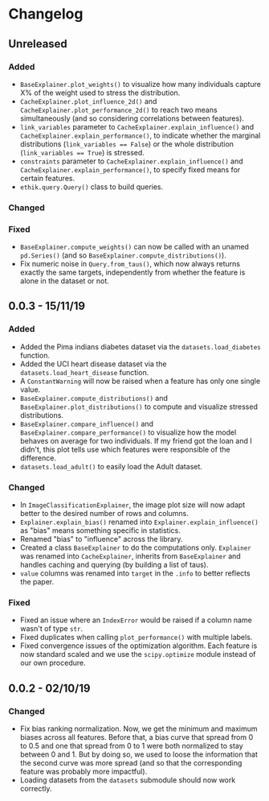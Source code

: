 # Changelog

## Unreleased

### Added

* `BaseExplainer.plot_weights()` to visualize how many individuals capture X% of the weight used to stress the distribution.
* `CacheExplainer.plot_influence_2d()` and `CacheExplainer.plot_performance_2d()` to reach two means simultaneously (and so considering correlations between features).
* `link_variables` parameter to `CacheExplainer.explain_influence()` and `CacheExplainer.explain_performance()`, to indicate whether the marginal distributions (`link_variables == False`) or the whole distribution (`link_variables == True`) is stressed.
* `constraints` parameter to `CacheExplainer.explain_influence()` and `CacheExplainer.explain_performance()`, to specify fixed means for certain features.
* `ethik.query.Query()` class to build queries.

### Changed

### Fixed

* `BaseExplainer.compute_weights()` can now be called with an unamed `pd.Series()` (and so `BaseExplainer.compute_distributions()`).
* Fix numeric noise in `Query.from_taus()`, which now always returns exactly the same targets, independently from whether the feature is alone in the dataset or not.

## 0.0.3 - 15/11/19

### Added

* Added the Pima indians diabetes dataset via the `datasets.load_diabetes` function.
* Added the UCI heart disease dataset via the `datasets.load_heart_disease` function.
* A `ConstantWarning` will now be raised when a feature has only one single value.
* `BaseExplainer.compute_distributions()` and `BaseExplainer.plot_distributions()` to compute and visualize stressed distributions.
* `BaseExplainer.compare_influence()` and `BaseExplainer.compare_performance()` to visualize how the model behaves on average for two individuals. If my friend got the loan and I didn't, this plot tells use which features were responsible of the difference.
* `datasets.load_adult()` to easily load the Adult dataset.

### Changed

* In `ImageClassificationExplainer`, the image plot size will now adapt better to the desired number of rows and columns.
* `Explainer.explain_bias()` renamed into `Explainer.explain_influence()` as "bias" means something specific in statistics.
* Renamed "bias" to "influence" across the library.
* Created a class `BaseExplainer` to do the computations only. `Explainer` was renamed into `CacheExplainer`, inherits from `BaseExplainer` and handles caching and querying (by building a list of taus).
* `value` columns was renamed into `target` in the `.info` to better reflects the paper.

### Fixed

* Fixed an issue where an `IndexError` would be raised if a column name wasn't of type `str`.
* Fixed duplicates when calling `plot_performance()` with multiple labels.
* Fixed convergence issues of the optimization algorithm. Each feature is now standard scaled and we use the `scipy.optimize` module instead of our own procedure.

## 0.0.2 - 02/10/19

### Changed

* Fix bias ranking normalization. Now, we get the minimum and maximum biases
across all features. Before that, a bias curve that spread from 0 to 0.5
and one that spread from 0 to 1 were both normalized to stay between 0 and 1. But
by doing so, we used to loose the information that the second curve was more spread
(and so that the corresponding feature was probably more impactful).
* Loading datasets from the `datasets` submodule should now work correctly.

